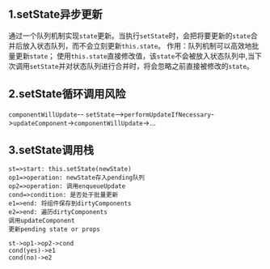 ## 1.setState异步更新
通过一个队列机制实现`state`更新。当执行`setState`时，会把将要更新的`state`合并后放入状态队列，而不会立刻更新`this.state`。
作用：队列机制可以高效地批量更新`state`；
使用`this.state`直接修改值，该`state`不会被放入状态队列中,当下次调用`setState`并对状态队列进行合并时，将会忽略之前直接被修改的`state`。

## 2.setState循环调用风险
`componentWillUpdate`-- `setState`-->`performUpdateIfNecessary`->`updateComponent`->`componentWillUpdate`->...

## 3.setState调用栈

```flow
st=>start: this.setState(newState)
op1=>operation: newState存入pending队列
op2=>operation: 调用enqueueUpdate
cond=>condition: 是否处于批量更新
e1=>end: 将组件保存到dirtyComponents
e2=>end: 遍历dirtyComponents
调用updateComponent
更新pending state or props

st->op1->op2->cond
cond(yes)->e1
cond(no)->e2
```